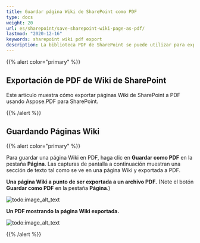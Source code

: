 ```yaml
---
title: Guardar página Wiki de SharePoint como PDF
type: docs
weight: 20
url: es/sharepoint/save-sharepoint-wiki-page-as-pdf/
lastmod: "2020-12-16"
keywords: sharepoint wiki pdf export
description: La biblioteca PDF de SharePoint se puede utilizar para exportar páginas Wiki de SharePoint a PDF.
---
```


{{% alert color="primary" %}}

## Exportación de PDF de Wiki de SharePoint

Este artículo muestra cómo exportar páginas Wiki de SharePoint a PDF usando Aspose.PDF para SharePoint.

{{% /alert %}}
## **Guardando Páginas Wiki**

{{% alert color="primary" %}}

Para guardar una página Wiki en PDF, haga clic en **Guardar como PDF** en la pestaña **Página**. Las capturas de pantalla a continuación muestran una sección de texto tal como se ve en una página Wiki y exportada a PDF.

**Una página Wiki a punto de ser exportada a un archivo PDF.** (Note el botón **Guardar como PDF** en la pestaña **Página**.)

![todo:image_alt_text](save-sharepoint-wiki-page-as-pdf_1.png)

**Un PDF mostrando la página Wiki exportada.**

![todo:image_alt_text](save-sharepoint-wiki-page-as-pdf_2.png)

{{% /alert %}}
